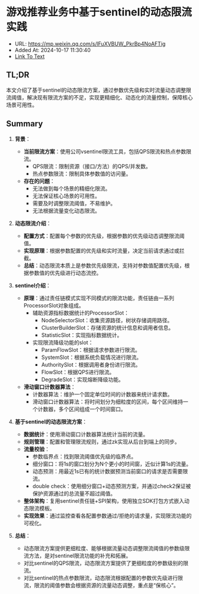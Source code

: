 # 游戏推荐业务中基于sentinel的动态限流实践
- URL: https://mp.weixin.qq.com/s/lFuXVBUW_PkrBp4NoAFTig
- Added At: 2024-10-17 11:30:40
- [Link To Text](2024-10-17-游戏推荐业务中基于sentinel的动态限流实践_raw.md)

## TL;DR
本文介绍了基于sentinel的动态限流方案，通过参数优先级和实时流量动态调整限流阈值，解决现有限流方案的不足，实现更精细化、动态化的流量控制，保障核心场景可用性。

## Summary
1. **背景**：
   - **当前限流方案**：使用公司vsentinel限流工具，包括QPS限流和热点参数限流。
     - QPS限流：限制资源（接口/方法）的QPS/并发数。
     - 热点参数限流：限制具体参数值的访问量。
   - **存在的问题**：
     - 无法做到每个场景的精细化限流。
     - 无法保证核心场景的可用性。
     - 需要及时调整限流阈值，不易维护。
     - 无法根据流量变化动态限流。

2. **动态限流介绍**：
   - **配置方式**：配置每个参数的优先级，根据参数的优先级动态调整限流阈值。
   - **实现原理**：根据参数配置的优先级和实时流量，决定当前请求通过或拦截。
   - **总结**：动态限流本质上是参数优先级限流，支持对参数值配置优先级，根据参数值的优先级进行动态流控。

3. **sentinel介绍**：
   - **原理**：通过责任链模式实现不同模式的限流功能，责任链由一系列ProcessorSlot对象组成。
     - 辅助资源指标数据统计的ProcessorSlot：
       - NodeSelectorSlot：收集资源路径，树状存储调用路径。
       - ClusterBuilderSlot：存储资源的统计信息和调用者信息。
       - StatisticSlot：实现指标数据统计。
     - 实现限流降级功能的slot：
       - ParamFlowSlot：根据请求参数进行限流。
       - SystemSlot：根据系统负载情况进行限流。
       - AuthoritySlot：根据调用者身份进行限流。
       - FlowSlot：根据QPS进行限流。
       - DegradeSlot：实现熔断降级功能。
   - **滑动窗口计数器算法**：
     - 计数器算法：维护一个固定单位时间的计数器来统计请求数。
     - 滑动窗口计数器算法：将时间划分为细粒度的区间，每个区间维持一个计数器，多个区间组成一个时间窗口。

4. **基于sentinel的动态限流方案**：
   - **数据统计**：使用滑动窗口计数器算法统计当前的流量。
   - **规则管理**：配置和管理限流规则，通过zk实现从后台到端上的同步。
   - **流量校验**：
     - 参数临界点：找到限流阈值优先级的临界点。
     - 细分窗口：将1s的窗口划分为N个更小的时间窗，近似计算1s的流量。
     - 动态预测：用最近1s已有的统计数据预测当前窗口的请求是否需要限流。
     - double check：使用细分窗口+动态预测方案，并通过check2保证被保护资源通过的总流量不超过阈值。
   - **整体架构**：复用sentinel责任链+SPI架构，使用独立SDK打包方式嵌入动态限流模板。
   - **实现效果**：通过监控查看各配置参数通过/拒绝的请求量，实现限流功能的可视化。

5. **总结**：
   - 动态限流方案提供更细粒度、能够根据流量动态调整限流阈值的参数级限流方法，是对sentinel限流功能的补充和拓展。
   - 对比sentinel的QPS限流，动态限流方案提供了更细粒度的参数级别的限流。
   - 对比sentinel的热点参数限流，动态限流根据配置的参数优先级进行限流，限流的阈值参数会根据资源的流量动态调整，重点是“保核心”。
